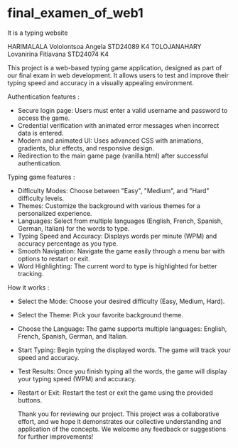 # final_examen_of_web1
It is a typing website

HARIMALALA Vololontsoa Angela STD24089 K4
TOLOJANAHARY Lovanirina Fitiavana STD24074 K4

This project is a web-based typing game application, designed as part of our final exam in web development. 
It allows users to test and improve their typing speed and accuracy in a visually appealing environment.

Authentication features : 
  - Secure login page: Users must enter a valid username and password to access the game.
  - Credential verification with animated error messages when incorrect data is entered.
  - Modern and animated UI: Uses advanced CSS with animations, gradients, blur effects, and responsive design.
  - Redirection to the main game page (vanilla.html) after successful authentication.

Typing game features : 
  - Difficulty Modes: Choose between "Easy", "Medium", and "Hard" difficulty levels.
  - Themes: Customize the background with various themes for a personalized experience.
  - Languages: Select from multiple languages (English, French, Spanish, German, Italian) for the words to type.
  - Typing Speed and Accuracy: Displays words per minute (WPM) and accuracy percentage as you type.
  - Smooth Navigation: Navigate the game easily through a menu bar with options to restart or exit.
  - Word Highlighting: The current word to type is highlighted for better tracking.

How it works : 
  - Select the Mode: Choose your desired difficulty (Easy, Medium, Hard).
  - Select the Theme: Pick your favorite background theme.
  - Choose the Language: The game supports multiple languages: English, French, Spanish, German, and Italian.
  - Start Typing: Begin typing the displayed words. The game will track your speed and accuracy.
  - Test Results: Once you finish typing all the words, the game will display your typing speed (WPM) and accuracy.
  - Restart or Exit: Restart the test or exit the game using the provided buttons.

    Thank you for reviewing our project. This project was a collaborative effort, and we hope it demonstrates our collective understanding and application of the concepts. We welcome any feedback or suggestions for further improvements!
